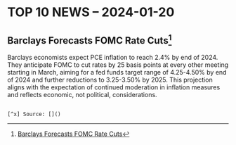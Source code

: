 # TOP 10 NEWS – 2024-01-20

## Barclays Forecasts FOMC Rate Cuts[^1]

Barclays economists expect PCE inflation to reach 2.4% by end of 2024. They anticipate FOMC to cut rates by 25 basis points at every other meeting starting in March, aiming for a fed funds target range of 4.25-4.50% by end of 2024 and further reductions to 3.25-3.50% by 2025. This projection aligns with the expectation of continued moderation in inflation measures and reflects economic, not political, considerations.

## 



[^1]: [Barclays Forecasts FOMC Rate Cuts](https://www.investing.com/news/stock-market-news/barclays-makes-a-change-in-its-fed-call-now-sees-cuts-starting-in-march-3273792)

```
[^x] Source: []()
```
